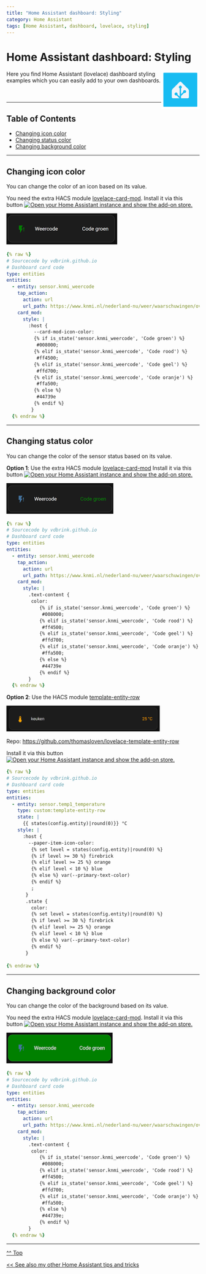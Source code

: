 ```yaml
---
title: "Home Assistant dashboard: Styling"
category: Home Assistant
tags: [Home Assistant, dashboard, lovelace, styling]
---
```

# Home Assistant dashboard: Styling

<a href="index"><img src="images/home_assistant_logo.png" style="float:right;" alt="Home Assistant logo" height="100px"></a>

Here you find Home Assistant (lovelace) dashboard styling examples which you can easily add to your own dashboards.
<br/><br/><br/>

---
## Table of Contents
<!-- TOC -->
* [Changing icon color](#changing-icon-color)
* [Changing status color](#changing-status-color)
* [Changing background color](#changing-background-color)
<!-- TOC -->

---
## Changing icon color

You can change the color of an icon based on its value.

You need the extra HACS module [lovelace-card-mod](https://github.com/thomasloven/lovelace-card-mod).
Install it via this button
[![Open your Home Assistant instance and show the add-on store.](https://my.home-assistant.io/badges/hacs_repository.svg)](https://my.home-assistant.io/redirect/hacs_repository/?owner=thomasloven&repository=lovelace-card-mod&category=integration)

![Changing icon color](images_styling/colored_icon.png)
```yaml
{% raw %}
# Sourcecode by vdbrink.github.io
# Dashboard card code
type: entities
entities:
  - entity: sensor.knmi_weercode
    tap_action:
      action: url
      url_path: https://www.knmi.nl/nederland-nu/weer/waarschuwingen/overijssel
    card_mod:
      style: |
        :host {
          --card-mod-icon-color:
          {% if is_state('sensor.knmi_weercode', 'Code groen') %}
           #008000;
          {% elif is_state('sensor.knmi_weercode', 'Code rood') %}
           #ff4500;
          {% elif is_state('sensor.knmi_weercode', 'Code geel') %}
           #ffd700;
          {% elif is_state('sensor.knmi_weercode', 'Code oranje') %}
           #ffa500;
          {% else %}
           #44739e
          {% endif %}
         }
  {% endraw %}
```

---
## Changing status color

You can change the color of the sensor status based on its value.

**Option 1**: Use the extra HACS module [lovelace-card-mod](https://github.com/thomasloven/lovelace-card-mod) Install it via this button
[![Open your Home Assistant instance and show the add-on store.](https://my.home-assistant.io/badges/hacs_repository.svg)](https://my.home-assistant.io/redirect/hacs_repository/?owner=thomasloven&repository=lovelace-card-mod&category=integration)


![Changing text color](images_styling/colored_status.png)
```yaml
{% raw %}
# Sourcecode by vdbrink.github.io
# Dashboard card code
type: entities
entities:
  - entity: sensor.knmi_weercode
    tap_action:
      action: url
      url_path: https://www.knmi.nl/nederland-nu/weer/waarschuwingen/overijssel
    card_mod:
      style: |
        .text-content {
         color:
            {% if is_state('sensor.knmi_weercode', 'Code groen') %}
             #008000;
            {% elif is_state('sensor.knmi_weercode', 'Code rood') %}
             #ff4500;
            {% elif is_state('sensor.knmi_weercode', 'Code geel') %}
             #ffd700;
            {% elif is_state('sensor.knmi_weercode', 'Code oranje') %}
             #ffa500;
            {% else %}
             #44739e
            {% endif %}
        }
  {% endraw %}
```

**Option 2**: Use the HACS module [template-entity-row](homeassistant_dashboard_hacs#template-entity-row)

<img src="images_hacs/hacs_template-entity-row.png" alt="template-entity-row" width="400px">

Repo: https://github.com/thomasloven/lovelace-template-entity-row

Install it via this button
[![Open your Home Assistant instance and show the add-on store.](https://my.home-assistant.io/badges/hacs_repository.svg)](https://my.home-assistant.io/redirect/hacs_repository/?owner=thomasloven&repository=lovelace-template-entity-row&category=integration)

```yaml
{% raw %}
# Sourcecode by vdbrink.github.io
# Dashboard card code
type: entities
entities:
  - entity: sensor.temp1_temperature
    type: custom:template-entity-row
    state: |
      {{ states(config.entity)|round(0)}} °C
    style: |
      :host {
        --paper-item-icon-color:
         {% set level = states(config.entity)|round(0) %}
         {% if level >= 30 %} firebrick
         {% elif level >= 25 %} orange
         {% elif level < 10 %} blue
         {% else %} var(--primary-text-color)
         {% endif %} 
         ;
       }
       .state {
         color: 
         {% set level = states(config.entity)|round(0) %}
         {% if level >= 30 %} firebrick
         {% elif level >= 25 %} orange
         {% elif level < 10 %} blue
         {% else %} var(--primary-text-color)
         {% endif %} 
       }

{% endraw %}
```

---
## Changing background color

You can change the color of the background based on its value.

You need the extra HACS module [lovelace-card-mod](https://github.com/thomasloven/lovelace-card-mod). Install it via this button
[![Open your Home Assistant instance and show the add-on store.](https://my.home-assistant.io/badges/hacs_repository.svg)](https://my.home-assistant.io/redirect/hacs_repository/?owner=thomasloven&repository=lovelace-card-mod&category=integration)


![Changing text color](images_styling/colored_background.png)
```yaml
{% raw %}
# Sourcecode by vdbrink.github.io
# Dashboard card code
type: entities
entities:
  - entity: sensor.knmi_weercode
    tap_action:
      action: url
      url_path: https://www.knmi.nl/nederland-nu/weer/waarschuwingen/overijssel
    card_mod:
      style: |
        .text-content {
         color:
            {% if is_state('sensor.knmi_weercode', 'Code groen') %}
             #008000;
            {% elif is_state('sensor.knmi_weercode', 'Code rood') %}
             #ff4500;
            {% elif is_state('sensor.knmi_weercode', 'Code geel') %}
             #ffd700;
            {% elif is_state('sensor.knmi_weercode', 'Code oranje') %}
             #ffa500;
            {% else %}
             #44739e;
            {% endif %}
        }
  {% endraw %}
```

---
[^^ Top](#table-of-contents)

[<< See also my other Home Assistant tips and tricks](index)